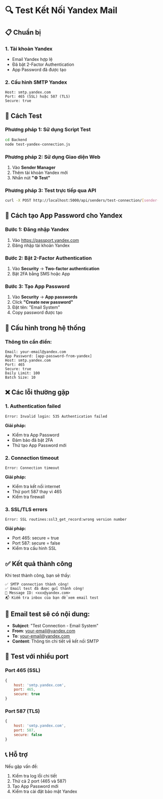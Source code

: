 # 🔍 Test Kết Nối Yandex Mail

## 📋 Chuẩn bị

### 1. Tài khoản Yandex
- Email Yandex hợp lệ
- Đã bật 2-Factor Authentication
- App Password đã được tạo

### 2. Cấu hình SMTP Yandex
```
Host: smtp.yandex.com
Port: 465 (SSL) hoặc 587 (TLS)
Secure: true
```

## 🚀 Cách Test

### Phương pháp 1: Sử dụng Script Test
```bash
cd Backend
node test-yandex-connection.js
```

### Phương pháp 2: Sử dụng Giao diện Web
1. Vào **Sender Manager**
2. Thêm tài khoản Yandex mới
3. Nhấn nút **"⚙️ Test"**

### Phương pháp 3: Test trực tiếp qua API
```bash
curl -X POST http://localhost:5000/api/senders/test-connection/[sender-id]
```

## 📝 Cách tạo App Password cho Yandex

### Bước 1: Đăng nhập Yandex
1. Vào https://passport.yandex.com
2. Đăng nhập tài khoản Yandex

### Bước 2: Bật 2-Factor Authentication
1. Vào **Security** → **Two-factor authentication**
2. Bật 2FA bằng SMS hoặc App

### Bước 3: Tạo App Password
1. Vào **Security** → **App passwords**
2. Click **"Create new password"**
3. Đặt tên: "Email System"
4. Copy password được tạo

## 🔧 Cấu hình trong hệ thống

### Thông tin cần điền:
```
Email: your-email@yandex.com
App Password: [app-password-from-yandex]
Host: smtp.yandex.com
Port: 465
Secure: true
Daily Limit: 100
Batch Size: 10
```

## ❌ Các lỗi thường gặp

### 1. Authentication failed
```
Error: Invalid login: 535 Authentication failed
```
**Giải pháp:**
- Kiểm tra App Password
- Đảm bảo đã bật 2FA
- Thử tạo App Password mới

### 2. Connection timeout
```
Error: Connection timeout
```
**Giải pháp:**
- Kiểm tra kết nối internet
- Thử port 587 thay vì 465
- Kiểm tra firewall

### 3. SSL/TLS errors
```
Error: SSL routines:ssl3_get_record:wrong version number
```
**Giải pháp:**
- Port 465: secure = true
- Port 587: secure = false
- Kiểm tra cấu hình SSL

## ✅ Kết quả thành công

Khi test thành công, bạn sẽ thấy:
```
✅ SMTP connection thành công!
✅ Email test đã được gửi thành công!
📧 Message ID: <xxx@yandex.com>
📬 Kiểm tra inbox của bạn để xem email test
```

## 📧 Email test sẽ có nội dung:
- **Subject**: "Test Connection - Email System"
- **From**: your-email@yandex.com
- **To**: your-email@yandex.com
- **Content**: Thông tin chi tiết về kết nối SMTP

## 🔄 Test với nhiều port

### Port 465 (SSL)
```javascript
{
    host: 'smtp.yandex.com',
    port: 465,
    secure: true
}
```

### Port 587 (TLS)
```javascript
{
    host: 'smtp.yandex.com',
    port: 587,
    secure: false
}
```

## 📞 Hỗ trợ

Nếu gặp vấn đề:
1. Kiểm tra log lỗi chi tiết
2. Thử cả 2 port (465 và 587)
3. Tạo App Password mới
4. Kiểm tra cài đặt bảo mật Yandex 